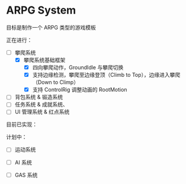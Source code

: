 # ARPG System

目标是制作一个 ARPG 类型的游戏模板

正在进行：
- [ ] 攀爬系统
  - [x] 攀爬系统基础框架
    - [x] 四向攀爬动作，GroundIdle 与攀爬切换
    - [x] 支持边缘检测，攀爬至边缘登顶（Climb to Top），边缘进入攀爬（Down to Climp）
    - [x] 支持 ControlRig 调整动画的 RootMotion
- [ ] 背包系统 & 锻造系统
- [ ] 任务系统 & 成就系统、
- [ ] UI 管理系统 & 红点系统

目前已实现：


计划中：
- [ ] 运动系统
- [ ] AI 系统
- [ ] GAS 系统


